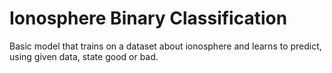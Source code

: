 # Ionosphere Binary Classification
Basic model that trains on a dataset about ionosphere and learns to predict, using given data, state good or bad. 
 
